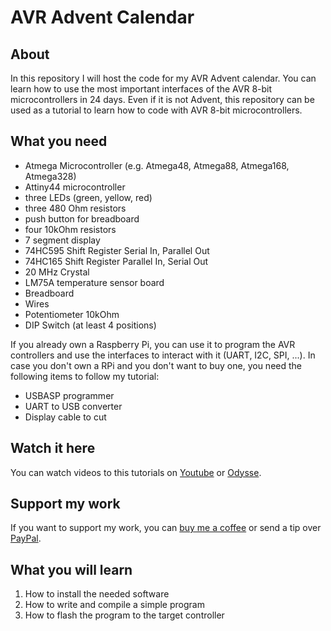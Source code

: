 # AVR Advent Calendar

## About

In this repository I will host the code for my AVR Advent calendar. You can learn how to use the most important interfaces of the AVR 8-bit microcontrollers in 24 days. Even if it is not Advent, this repository can be used as a tutorial to learn how to code with AVR 8-bit microcontrollers.

## What you need

- Atmega Microcontroller (e.g. Atmega48, Atmega88, Atmega168, Atmega328)
- Attiny44 microcontroller
- three LEDs (green, yellow, red)
- three 480 Ohm resistors
- push button for breadboard
- four 10kOhm resistors
- 7 segment display
- 74HC595 Shift Register Serial In, Parallel Out
- 74HC165 Shift Register Parallel In, Serial Out
- 20 MHz Crystal
- LM75A temperature sensor board
- Breadboard
- Wires
- Potentiometer 10kOhm
- DIP Switch (at least 4 positions)

If you already own a Raspberry Pi, you can use it to program the AVR controllers and use the interfaces to interact with it (UART, I2C, SPI, ...). In case you don't own a RPi and you don't want to buy one, you need the following items to follow my tutorial:

- USBASP programmer
- UART to USB converter
- Display cable to cut 

## Watch it here

You can watch videos to this tutorials on [Youtube](https://www.youtube.com/playlist?list=PLCGpd0Do5-I3cpoRJyqYOG4tCD6pVk_qs) or [Odysse](https://odysee.com/@Johannes4GNU_Linux:9). 

## Support my work

If you want to support my work, you can [buy me a coffee](https://www.buymeacoffee.com/johannes4linux) or send a tip over [PayPal](paypal.me/johannes4linux).

## What you will learn

1. How to install the needed software
2. How to write and compile a simple program
3. How to flash the program to the target controller

